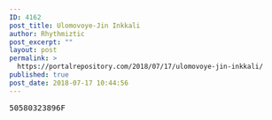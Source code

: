```yaml
---
ID: 4162
post_title: Ulomovoye-Jin Inkkali
author: Rhythmiztic
post_excerpt: ""
layout: post
permalink: >
  https://portalrepository.com/2018/07/17/ulomovoye-jin-inkkali/
published: true
post_date: 2018-07-17 10:44:56
---
```

<pre>50580323896F</pre>